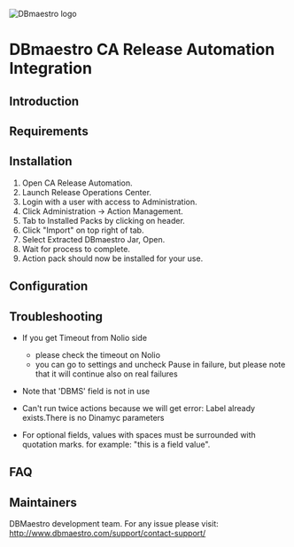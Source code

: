 ![DBmaestro logo](http://www.dbmaestro.com/wp-content/uploads/2013/02/main-logo1.png)

# DBmaestro CA Release Automation Integration

Introduction
------------



Requirements
------------



Installation
------------

1. Open CA Release Automation.
2. Launch Release Operations Center.
3. Login with a user with access to Administration.
4. Click Administration -> Action Management.
5. Tab to Installed Packs by clicking on header.
6. Click "Import" on top right of tab.
7. Select Extracted DBmaestro Jar, Open.
8. Wait for process to complete.
9. Action pack should now be installed for your use.



Configuration
-------------



Troubleshooting
---------------

* If you get Timeout from Nolio side
	- please check the timeout on Nolio
	- you can go to settings and uncheck Pause in failure, but please note that it will continue also on real failures

* Note that 'DBMS' field is not in use

* Can't run twice actions because we will get error: Label already exists.There is no Dinamyc parameters

* For optional fields, values with spaces must be surrounded with quotation marks. for example: "this is a field value".


FAQ
---




Maintainers
------------

DBMaestro development team. For any issue please visit: http://www.dbmaestro.com/support/contact-support/


